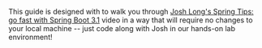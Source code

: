 This guide is designed with to walk you through [Josh Long's Spring Tips: go fast with Spring Boot 3.1](https://youtu.be/ykEK2xuJrN8) video in a way that will require no changes to your local machine -- just code along with Josh in our hands-on lab environment!
